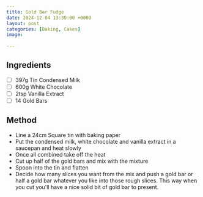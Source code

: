 ```yaml
---
title: Gold Bar Fudge
date: 2024-12-04 13:30:00 +0000
layout: post
categories: [Baking, Cakes]
image:
  
---
```

## Ingredients
- [ ] 397g Tin Condensed Milk
- [ ] 600g White Chocolate
- [ ] 2tsp Vanilla Extract
- [ ] 14 Gold Bars

## Method
- Line a 24cm Square tin with baking paper
- Put the condensed milk, white chocolate and vanilla extract in a saucepan and heat slowly
- Once all combined take off the heat
- Cut up half of the gold bars and mix with the mixture
- Spoon into the tin and flatten
- Decide how many slices you want from the mix and push a gold bar or half a gold bar whatever you like into those rough slices. This way when you cut you'll have a nice solid bit of gold bar to present.